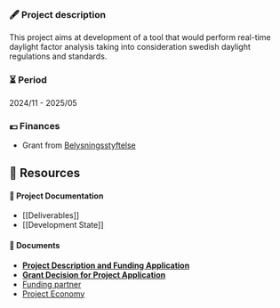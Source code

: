### 🖋 Project description

This project aims at development of a tool that would perform real-time daylight factor analysis taking into consideration swedish daylight regulations and standards.

### ⏳ Period

2024/11 - 2025/05

### 💶 Finances

- Grant from [Belysningsstyftelse](https://belysningsstiftelsen.se/)

## 💎 Resources

#### 📃 Project Documentation

- [[Deliverables]]
- [[Development State]]

#### 💼 Documents

- [**Project Description and Funding Application**](https://docs.google.com/document/d/1cMpNtcEKCTBUFZxmDOSOluuHDZBzkffmDn3nZl9p9ZE/edit?usp=sharing)
- [**Grant Decision for Project Application**](https://docs.google.com/document/d/12CoYJ-gvLK1dx2xzhHcAyNIOsdb8l9Tw/edit?usp=sharing&ouid=103444667885312194078&rtpof=true&sd=true)
- [Funding partner](https://belysningsstiftelsen.se/)
- [Project Economy](https://drive.google.com/drive/folders/1ag9bIcsbAupyClyWdFVkik9xB04BppBt?usp=drive_link)
